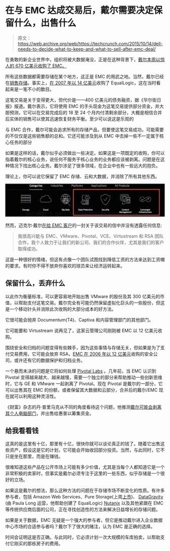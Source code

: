 # 在与 EMC 达成交易后，戴尔需要决定保留什么，出售什么 

> 原文：<https://web.archive.org/web/https://techcrunch.com/2015/10/14/dell-needs-to-decide-what-to-keep-and-what-to-sell-after-emc-deal/>

在勇敢的新企业世界中，组织将被大数据淹没，正是在这种背景下，[戴尔本周以惊人的 670 亿美元收购了 EMC。](https://web.archive.org/web/20230123202600/https://techcrunch.com/2015/10/12/dell-buys-emc-for-67b-in-largest-deal-in-tech-history/#.v3ewwm:Qzfj)

所有这些数据都需要存储在某个地方，这正是 EMC 的用武之地。当然，戴尔已经在[销售存储](https://web.archive.org/web/20230123202600/http://www.dell.com/en-us/work/learn/dell-storage)。事实上，[在 2007 年以 14 亿美元](https://web.archive.org/web/20230123202600/https://techcrunch.com/2007/11/05/dell-acquires-equallogic-for-14-billion/)收购了 EqualLogic，这在当时看起来是一笔不小的数目。

这笔交易是关于变得更大，但代价是——400 亿美元的债务融资，据《华尔街日报》报道。戴尔表示，它将使用 EMC 的手头现金为这笔交易提供部分资金，并大胆预测，它可以在交易完成后的 18 至 24 个月内付清剩余部分，大概是相信合并后实体的销售可以使其迅速恢复财务平衡。至少可以说这是乐观的

与 EMC 合作，戴尔可能会追求所有的存储产品，但要使这笔交易成功，可能需要的不仅仅是这些销售额的总和。它还可能涉及到从 EMC 中去掉一些不一定属于核心任务的部分

如果是这样的话，戴尔似乎必须做出一些决定。如果这是一项既定的收购，你可以指着戴尔的核心业务，说任何不服务于核心业务的业务都应该被剥离。问题是在这种情况下找出核心业务。戴尔涉足了很多领域，在企业中也有一些远大的抱负。

理论上，你可以说它保留了 EMC 存储、云和大数据，并消除了所有其他东西。

![Screen Shot 2015-10-14 at 8.43.13 AM](img/8ec516a9c06fc251c3eee29f19f40672.png)

然而，迈克尔·戴尔[在给 EMC 客户](https://web.archive.org/web/20230123202600/http://www.dell.com/learn/us/en/uscorp1/secure/msd-emc-open-letter)的一封关于该交易的信中并没有透露任何信息:

> 我很高兴能与 EMC、VMware、Pivotal、VCE、Virtustream 和 RSA 团队合作，我个人致力于让我们的新公司、我们的合作伙伴，尤其是我们的客户取得成功。

这是一种很好的情绪，但这有点像一个团队试图找到降低工资的方法来达到工资帽的要求。有时你不得不放弃你喜欢的球员来让经济运转起来。

## 保留什么，丢弃什么

以此作为衡量标准，可以更容易地开始出售 VMware 的股份及其 300 亿美元的市值，以帮助支付这笔交易。戴尔完全有可能仍然保留虚拟化巨头的一些股份，但这是一个移动针头并消除此次收购的大部分成本的好方法。

它很可能会抛弃 Documentum(T4)、Captiva 和内容管理部门的其他部门。

它可能要和 Virtustream 说再见了，这家云管理公司刚刚被 EMC 以 12 亿美元收购。

围绕安全和归档的问题变得有些棘手，因为这些事情与存储无关，但如果是为了支付交易费用，它可能会放弃 RSA，[EMC 在 2006 年以 12 亿美元](https://web.archive.org/web/20230123202600/http://searchsecurity.techtarget.com/news/1196915/RSA-Security-acquired-by-EMC-for-21-billion)收购的安全公司，或许还有它的数据保护和归档业务。

一个悬而未决的问题是它将如何处理 [Pivotal Labs](https://web.archive.org/web/20230123202600/http://pivotal.io/) 。几年前，当 EMC 认识到 Pivotal 变得越来越大、越来越慢，需要一个独立的部分来帮助推动一些创新思维时，它与 GE 和 VMware 一起剥离了 Pivotal。现在 Pivotal 是戴尔的一部分，它可以出售其在 EMC 的份额，或者保留其大数据和云部分，合并后的戴尔/EMC 现在就可以利用这种灵活性。

《财富》杂志的丹·普里马克从不同的角度看待这个问题，他推测[戴尔可能会剥离其个人电脑部门](https://web.archive.org/web/20230123202600/http://fortune.com/2015/10/13/dell-and-hp-may-still-do-a-deal/)，并出售给惠普以筹集资金。

## 给我看看钱

这真的是这里有十亿，那里有十亿，很快你就可以谈论真正的钱了。随着它出售这些资产，假设这是它的计划，它可能会开始收回部分投资。当然，与此同时，它不只是坐在那里，而是在赚钱。

很难知道这些产品在公开市场上可能有多少价值，尤其是当每个人都知道它是一个非常积极的卖家时，但事实是戴尔必须专注于这里的一些东西，似乎存储是一个很好的立场。

如果这是戴尔的想法，那么这种方法的问题在于存储市场不断变化的性质。有许多参与者，包括 Amazon Web Services、Pure Storage(上周[上市](https://web.archive.org/web/20230123202600/https://techcrunch.com/2015/10/07/pure-storage-falls-in-public-debut-ceo-optimistic/))、 [DataGravity](https://web.archive.org/web/20230123202600/http://datagravity.com/) (由 Paula Long 运营，他帮助创建了 EqualLogic) [Nutanix](https://web.archive.org/web/20230123202600/http://www.nutanix.com/) 以及其他紧跟在 EMC 等传统供应商后面的公司，正在寻找创造性的方法来解决日益增长的存储问题。

如果是关于数据，EMC 无疑是一个强大的参与者，但它是推动戴尔进入企业数据中心市场的合适参与者吗？戴尔下了很大的赌注，认为 EMC 是正确的选择。

时间会证明这是否正确。与此同时，它必须计划一次大规模的车库拍卖，以帮助支付它刚买的那栋房子的费用。